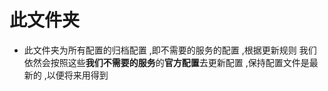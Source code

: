 # 此文件夹
* 此文件夹为所有配置的归档配置 ,即不需要的服务的配置 ,根据更新规则 我们依然会按照这些**我们不需要的服务**的**官方配置**去更新配置 ,保持配置文件是最新的 ,以便将来用得到